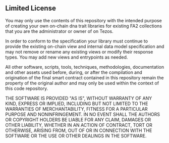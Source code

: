 ## Limited License

You may only use the contents of this repository with the intended purpose of creating your own on-chain dna trait libraries for existing FA2 collections that you are the administrator or owner of on Tezos.

In order to conform to the specification your library must continue to provide the existing on-chain view and internal data model specification and may not remove or rename any existing views or modify their response types. You may add new views and entrypoints as needed.

All other software, scripts, tools, techniques, methodologies, documentation and other assets used before, during, or after the compilation and origination of the final smart contract contained in this repository remain the property of the original author and may only be used within the context of this code repository.

THE SOFTWARE IS PROVIDED "AS IS", WITHOUT WARRANTY OF ANY KIND, EXPRESS OR IMPLIED, INCLUDING BUT NOT LIMITED TO THE WARRANTIES OF MERCHANTABILITY, FITNESS FOR A PARTICULAR PURPOSE AND NONINFRINGEMENT. IN NO EVENT SHALL THE AUTHORS OR COPYRIGHT HOLDERS BE LIABLE FOR ANY CLAIM, DAMAGES OR OTHER LIABILITY, WHETHER IN AN ACTION OF CONTRACT, TORT OR OTHERWISE, ARISING FROM, OUT OF OR IN CONNECTION WITH THE SOFTWARE OR THE USE OR OTHER DEALINGS IN THE SOFTWARE.
